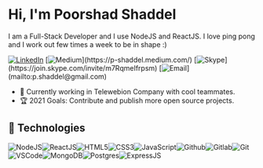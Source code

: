 # Hi, I'm Poorshad Shaddel

I am a Full-Stack Developer and I use NodeJS and ReactJS. I love ping pong and I work out few times a week to be in shape :) 

[![LinkedIn](https://img.shields.io/badge/linkedin-%230077B5.svg?&style=for-the-badge&logo=linkedin&logoColor=white)](https://www.linkedin.com/in/poorshad/)
[![Medium](https://img.shields.io/badge/medium-%2312100E.svg?&style=for-the-badge&logo=medium&logoColor=white")](https://p-shaddel.medium.com/)
[![Skype](https://img.shields.io/badge/skype-%2312100E.svg?&style=for-the-badge&logo=skype&color=blue")](https://join.skype.com/invite/m7RqmeIfrpsm)
[![Email](https://img.shields.io/badge/gmail-%2312100E.svg?&style=for-the-badge&logo=gmail&color=blue")](mailto:p.shaddel@gmail.com)

- :muscle: Currently working in Telewebion Company with cool teammates.
- :trophy: 2021 Goals: Contribute and publish more open source projects.

## :wrench: Technologies

![NodeJS](https://img.icons8.com/color/30/nodejs.png)![ReactJS](https://img.icons8.com/color/30/react-native.png)![HTML5](https://img.icons8.com/color/30/html-5.png)![CSS3](https://img.icons8.com/color/30/css3.png)![JavaScript](https://img.icons8.com/color/30/javascript.png)![Github](https://img.icons8.com/material-outlined/30/github.png)![Gitlab](https://img.icons8.com/color/30/gitlab.png)![Git](https://img.icons8.com/color/30/git.png)![VSCode](https://img.icons8.com/color/30/visual-studio-code-2019.png)![MongoDB](https://img.icons8.com/color/30/mongodb.png)![Postgres](https://img.icons8.com/color/30/postgresql.png)![ExpressJS](https://img.icons8.com/color/30/express.png)
</details>
